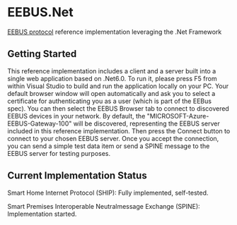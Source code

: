 
# EEBUS.Net

[EEBUS protocol](https://www.eebus.org) reference implementation leveraging the .Net Framework

## Getting Started

This reference implementation includes a client and a server built into a single web application based on .Net6.0. To run it, please press F5 from within Visual Studio to build and run the application locally on your PC. Your default browser window will open automatically and ask you to select a certificate for authenticating you as a user (which is part of the EEBus spec). You can then select the EEBUS Browser tab to connect to discovered EEBUS devices in your network. By default, the "MICROSOFT-Azure-EEBUS-Gateway-100" will be discovered, representing the EEBUS server included in this reference implementation. Then press the Connect button to connect to your chosen EEBUS server. Once you accept the connection, you can send a simple test data item or send a SPINE message to the EEBUS server for testing purposes.


## Current Implementation Status

Smart Home Internet Protocol (SHIP): Fully implemented, self-tested.

Smart Premises Interoperable Neutralmessage Exchange (SPINE): Implementation started.

